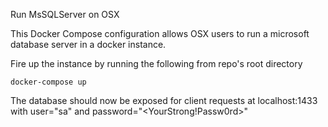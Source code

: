 Run MsSQLServer on OSX

This Docker Compose configuration allows OSX users to run a microsoft database server in a docker instance.

Fire up the instance by running the following from repo's root directory

```
docker-compose up
```

The database should now be exposed for client requests at localhost:1433 with user="sa" and password="<YourStrong!Passw0rd>"
